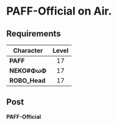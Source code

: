 # PAFF\-Official on Air.
## Requirements
|  Character  |Level|
|-------------|:---:|
|**PAFF**     | 17  |
|**NEKO#ΦωΦ** | 17  |
|**ROBO_Head**| 17  |

## Post
**PAFF-Official**<br>

